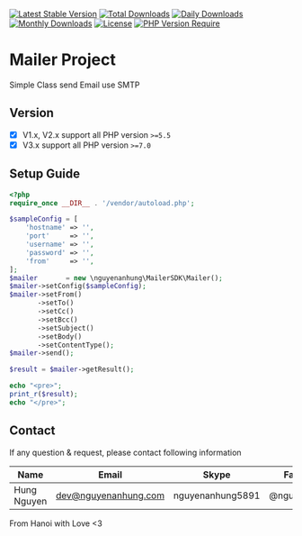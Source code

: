 [![Latest Stable Version](https://img.shields.io/packagist/v/nguyenanhung/mailer-sdk.svg?style=flat-square)](https://packagist.org/packages/nguyenanhung/mailer-sdk)
[![Total Downloads](https://img.shields.io/packagist/dt/nguyenanhung/mailer-sdk.svg?style=flat-square)](https://packagist.org/packages/nguyenanhung/mailer-sdk)
[![Daily Downloads](https://img.shields.io/packagist/dd/nguyenanhung/mailer-sdk.svg?style=flat-square)](https://packagist.org/packages/nguyenanhung/mailer-sdk)
[![Monthly Downloads](https://img.shields.io/packagist/dm/nguyenanhung/mailer-sdk.svg?style=flat-square)](https://packagist.org/packages/nguyenanhung/mailer-sdk)
[![License](https://img.shields.io/packagist/l/nguyenanhung/mailer-sdk.svg?style=flat-square)](https://packagist.org/packages/nguyenanhung/mailer-sdk)
[![PHP Version Require](https://img.shields.io/packagist/dependency-v/nguyenanhung/mailer-sdk/php)](https://packagist.org/packages/nguyenanhung/mailer-sdk)

# Mailer Project

Simple Class send Email use SMTP

## Version

- [x] V1.x, V2.x support all PHP version `>=5.5`
- [x] V3.x support all PHP version `>=7.0`

## Setup Guide

```php
<?php
require_once __DIR__ . '/vendor/autoload.php';

$sampleConfig = [
    'hostname' => '',
    'port'     => '',
    'username' => '',
    'password' => '',
    'from'     => '',
];
$mailer       = new \nguyenanhung\MailerSDK\Mailer();
$mailer->setConfig($sampleConfig);
$mailer->setFrom()
       ->setTo()
       ->setCc()
       ->setBcc()
       ->setSubject()
       ->setBody()
       ->setContentType();
$mailer->send();

$result = $mailer->getResult();

echo "<pre>";
print_r($result);
echo "</pre>";

```

## Contact

If any question & request, please contact following information

| Name        | Email                | Skype            | Facebook      |
|-------------|----------------------|------------------|---------------|
| Hung Nguyen | dev@nguyenanhung.com | nguyenanhung5891 | @nguyenanhung |

From Hanoi with Love <3


